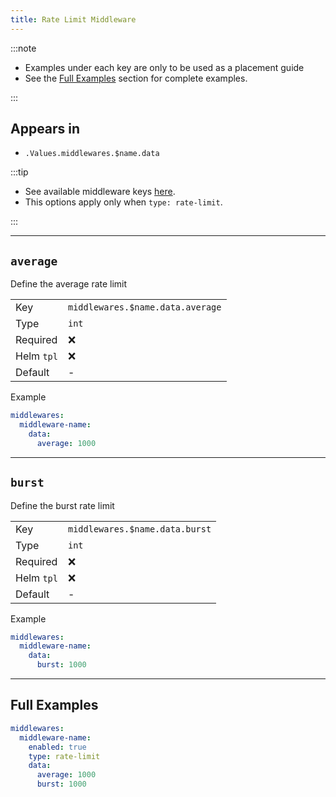 ```yaml
---
title: Rate Limit Middleware
---
```


:::note

- Examples under each key are only to be used as a placement guide
- See the [Full Examples](/common/middlewares/rate-limit#full-examples) section for complete examples.

:::

## Appears in

- `.Values.middlewares.$name.data`

:::tip

- See available middleware keys [here](/common/middlewares).
- This options apply only when `type: rate-limit`.

:::

---

## `average`

Define the average rate limit

|            |                                  |
| ---------- | -------------------------------- |
| Key        | `middlewares.$name.data.average` |
| Type       | `int`                            |
| Required   | ❌                                |
| Helm `tpl` | ❌                                |
| Default    | -                                |

Example

```yaml
middlewares:
  middleware-name:
    data:
      average: 1000
```

---

## `burst`

Define the burst rate limit

|            |                                |
| ---------- | ------------------------------ |
| Key        | `middlewares.$name.data.burst` |
| Type       | `int`                          |
| Required   | ❌                              |
| Helm `tpl` | ❌                              |
| Default    | -                              |

Example

```yaml
middlewares:
  middleware-name:
    data:
      burst: 1000
```

---

## Full Examples

```yaml
middlewares:
  middleware-name:
    enabled: true
    type: rate-limit
    data:
      average: 1000
      burst: 1000
```
